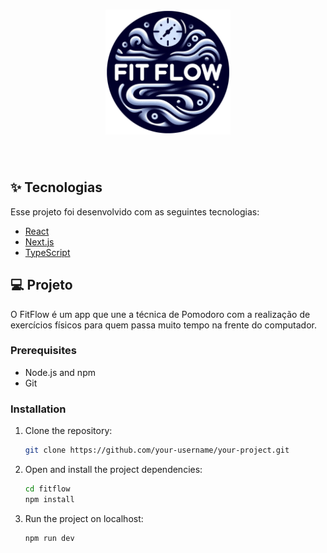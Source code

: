 <h1 align="center">
  <img alt="fitflow" title="fitflow" src="./public/FitFlow.PNG" width='200px' />
</h1>

<br>

## ✨ Tecnologias

Esse projeto foi desenvolvido com as seguintes tecnologias:

- [React](https://reactjs.org)
- [Next.js](https://nextjs.org/)
- [TypeScript](https://www.typescriptlang.org/)

## 💻 Projeto

O FitFlow é um app que une a técnica de Pomodoro com a realização de exercícios físicos para quem passa muito tempo na frente do computador.

### Prerequisites
- Node.js and npm
- Git

### Installation

1. Clone the repository:
   ```bash
   git clone https://github.com/your-username/your-project.git
   ```
2. Open and install the project dependencies:
   ```bash
   cd fitflow
   npm install
   ```
3. Run the project on localhost:
   ```bash
   npm run dev
   ```